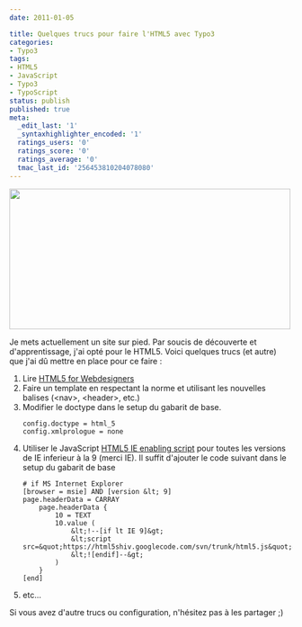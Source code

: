 ```yaml
---
date: 2011-01-05

title: Quelques trucs pour faire l'HTML5 avec Typo3
categories:
- Typo3
tags:
- HTML5
- JavaScript
- Typo3
- TypoScript
status: publish
published: true
meta:
  _edit_last: '1'
  _syntaxhighlighter_encoded: '1'
  ratings_users: '0'
  ratings_score: '0'
  ratings_average: '0'
  tmac_last_id: '256453810204078080'
---
```

<img class="alignnone size-medium wp-image-2694" title="structure du html5" src="https://dlgjp9x71cipk.cloudfront.net/2011/01/structure-html5-500x250.gif" alt="" width="500" height="250" />

Je mets actuellement un site sur pied. Par soucis de découverte et d'apprentissage, j'ai opté pour le HTML5. Voici quelques trucs (et autre) que j'ai dû mettre en place pour ce faire :

<!--more-->
<ol>
	<li>Lire <a title="Page de présentation du livre" href="https://books.alistapart.com/products/html5-for-web-designers">HTML5 for Webdesigners</a></li>
	<li>Faire un template en respectant la norme et utilisant les nouvelles balises (&lt;nav&gt;, &lt;header&gt;, etc.)</li>
	<li>Modifier le doctype dans le setup du gabarit de base.

```
config.doctype = html_5
config.xmlprologue = none
```
</li>
	<li>Utiliser le JavaScript <a id="project_summary_link" href="https://code.google.com/p/html5shiv/">HTML5 IE enabling script</a> pour toutes les versions de IE inferieur à la 9 (merci IE).
Il suffit d'ajouter le code suivant dans le setup du gabarit de base

```
# if MS Internet Explorer
[browser = msie] AND [version &lt; 9]
page.headerData = CARRAY
    page.headerData {
        10 = TEXT
        10.value (
            &lt;!--[if lt IE 9]&gt;
            &lt;script src=&quot;https://html5shiv.googlecode.com/svn/trunk/html5.js&quot;&gt;&lt;/script&gt;
            &lt;![endif]--&gt;
        )
    }
[end]
```
</li>
	<li>etc...</li>
</ol>
Si vous avez d'autre trucs ou configuration, n'hésitez pas à les partager ;)

